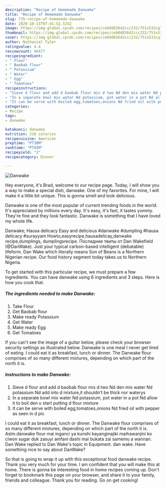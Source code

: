 ```yaml
---
description: "Recipe of Homemade Danwake"
title: "Recipe of Homemade Danwake"
slug: 735-recipe-of-homemade-danwake
date: 2020-10-15T07:41:52.525Z
image: https://img-global.cpcdn.com/recipes/ceb0d83642ccc232/751x532cq70/danwake-recipe-main-photo.jpg
thumbnail: https://img-global.cpcdn.com/recipes/ceb0d83642ccc232/751x532cq70/danwake-recipe-main-photo.jpg
cover: https://img-global.cpcdn.com/recipes/ceb0d83642ccc232/751x532cq70/danwake-recipe-main-photo.jpg
author: Nathaniel Tyler
ratingvalue: 4.4
reviewcount: 46477
recipeingredient:
- " Flour"
- " Baobab flour"
- " Potassium"
- " Water"
- " Egg"
- " Tomatoes"
recipeinstructions:
- "Sieve d flour and add d baobab flour mix d two Nd den mix water Nd potassium Nd add into d mixture,it shouldn’t be thick nor waterys"
- "In a separate bowl mix water Nd potassium, pot water in a pot Nd allow it to boil den u start putting d flour mixture"
- "It can be serve with boiled egg,tomatoes,onions Nd fried oil with pepper as seen in d pic"
categories:
- Recipe
tags:
- danwake

katakunci: danwake 
nutrition: 218 calories
recipecuisine: American
preptime: "PT38M"
cooktime: "PT45M"
recipeyield: "2"
recipecategory: Dinner

---
```



![Danwake](https://img-global.cpcdn.com/recipes/ceb0d83642ccc232/751x532cq70/danwake-recipe-main-photo.jpg)

Hey everyone, it's Brad, welcome to our recipe page. Today, I will show you a way to make a special dish, danwake. One of my favorites. For mine, I will make it a little bit unique. This is gonna smell and look delicious.

Danwake is one of the most popular of current trending foods in the world. It's appreciated by millions every day. It's easy, it's fast, it tastes yummy. They're fine and they look fantastic. Danwake is something that I have loved my whole life.

Danwake; Hausa delicacy Easy and delicious #danwake #dumpling #hausa delicacy #surayyam Howto,easyrecipe,hausadelicay,danwake recipe,dumplings, dumplingsrecipe. Последние твиты от Dan Wakefield (@DanWake). Just your typical carbon-based intelligent (debatable) lifeform. Dan Wake which literally means Son of Beans is a Northern Nigerian recipe. Our food history segment today takes us to Northern Nigeria.


To get started with this particular recipe, we must prepare a few ingredients. You can have danwake using 6 ingredients and 3 steps. Here is how you cook that.

<!--inarticleads1-->

##### The ingredients needed to make Danwake:

1. Take  Flour
1. Get  Baobab flour
1. Make ready  Potassium
1. Get  Water
1. Make ready  Egg
1. Get  Tomatoes


If you can&#39;t see the image of a guitar below, please check your browser security settings as illustrated below. Danwake is one meal I never get tired of eating. I could eat it as breakfast, lunch or dinner. The Danwake flour comprises of so many different mixtures, depending on which part of the north it is. 

<!--inarticleads2-->

##### Instructions to make Danwake:

1. Sieve d flour and add d baobab flour mix d two Nd den mix water Nd potassium Nd add into d mixture,it shouldn’t be thick nor waterys
1. In a separate bowl mix water Nd potassium, pot water in a pot Nd allow it to boil den u start putting d flour mixture
1. It can be serve with boiled egg,tomatoes,onions Nd fried oil with pepper as seen in d pic


I could eat it as breakfast, lunch or dinner. The Danwake flour comprises of so many different mixtures, depending on which part of the north it is. Aslm.danwake flour mai inganci ya kunshi kayanginajiki maihawanjini ko ciwon sugar duk zasuyi amfani dashi mai bukata zai samemu a wannan. Dan Wake replied to Dan Wake&#39;s topic in Equipment. dan wake. Have something nice to say about DanWake? 

So that is going to wrap it up with this exceptional food danwake recipe. Thank you very much for your time. I am confident that you will make this at home. There is gonna be interesting food in home recipes coming up. Don't forget to bookmark this page on your browser, and share it to your family, friends and colleague. Thank you for reading. Go on get cooking!

